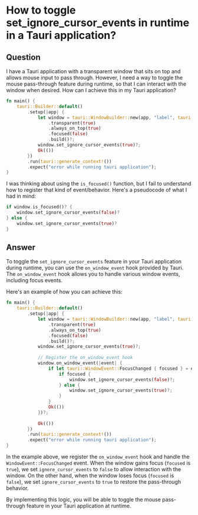 # How to toggle set_ignore_cursor_events in runtime in a Tauri application?

## Question
I have a Tauri application with a transparent window that sits on top and allows mouse input to pass through. However, I need a way to toggle the mouse pass-through feature during runtime, so that I can interact with the window when desired. How can I achieve this in my Tauri application?

```rust
fn main() {
    tauri::Builder::default()
        .setup(|app| {
            let window = tauri::WindowBuilder::new(app, "label", tauri::WindowUrl::App("index.html".into()))
                .transparent(true)
                .always_on_top(true)
                .focused(false)
                .build()?;
            window.set_ignore_cursor_events(true)?;
            Ok(())
        })
        .run(tauri::generate_context!())
        .expect("error while running tauri application");
}
```

I was thinking about using the `is_focused()` function, but I fail to understand how to register that kind of event/behavior. Here's a pseudocode of what I had in mind:

```rust
if window.is_focused()? {
    window.set_ignore_cursor_events(false)?
} else {
    window.set_ignore_cursor_events(true)?
}
```

## Answer
To toggle the `set_ignore_cursor_events` feature in your Tauri application during runtime, you can use the `on_window_event` hook provided by Tauri. The `on_window_event` hook allows you to handle various window events, including focus events.

Here's an example of how you can achieve this:

```rust
fn main() {
    tauri::Builder::default()
        .setup(|app| {
            let window = tauri::WindowBuilder::new(app, "label", tauri::WindowUrl::App("index.html".into()))
                .transparent(true)
                .always_on_top(true)
                .focused(false)
                .build()?;
            window.set_ignore_cursor_events(true)?;
            
            // Register the on_window_event hook
            window.on_window_event(|event| {
                if let tauri::WindowEvent::FocusChanged { focused } = event {
                    if focused {
                        window.set_ignore_cursor_events(false)?;
                    } else {
                        window.set_ignore_cursor_events(true)?;
                    }
                }
                Ok(())
            })?;
            
            Ok(())
        })
        .run(tauri::generate_context!())
        .expect("error while running tauri application");
}
```

In the example above, we register the `on_window_event` hook and handle the `WindowEvent::FocusChanged` event. When the window gains focus (`focused` is `true`), we set `ignore_cursor_events` to `false` to allow interaction with the window. On the other hand, when the window loses focus (`focused` is `false`), we set `ignore_cursor_events` to `true` to restore the pass-through behavior.

By implementing this logic, you will be able to toggle the mouse pass-through feature in your Tauri application at runtime.